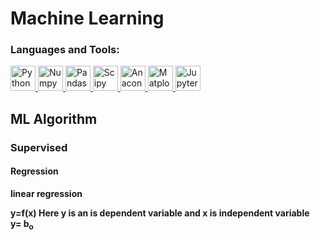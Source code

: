 # Machine Learning
<h3 align="left">Languages and Tools:</h3>
<p align="left">
  <a href="https://python.org" target="_blank"> <img src="https://www.vectorlogo.zone/logos/python/python-icon.svg" alt="Python" width="40" height="40"/> </a>
  <a href="https://numpy.org" target="_blank"> <img src="https://www.vectorlogo.zone/logos/numpy/numpy-icon.svg" alt="Numpy" width="40" height="40"/> </a>
  <a href="https://pandas.pydata.org/" target="_blank"> <img src="https://www.vectorlogo.zone/logos/usepanda/usepanda-icon.svg" alt="Pandas" width="40" height="40"/> </a>
  <a href="https://www.scipy.org/" target="_blank"> <img src="https://github.com/valohai/ml-logos/blob/master/scipy.svg" alt="Scipy" width="40" height="40"/> </a>
  <a href="https://www.anaconda.com/products/individual" target="_blank"> <img src="https://github.com/simple-icons/simple-icons/blob/master/icons/anaconda.svg" alt="Anaconda" width="40" height="40"/> </a>
  <a href="https://matplotlib.org" target="_blank"> <img src="https://matplotlib.org/stable/_static/logo2_compressed.svg" alt="Matplotlib" width="40" height="40"/> </a>
  <a href="https://jupyter.org/" target="_blank"> <img src="https://www.vectorlogo.zone/logos/jupyter/jupyter-icon.svg" alt="Jupyter" width="40" height="40"/> </a>
 
</p>
<h2 align="left">ML Algorithm</h2>
<h3 align="left"> Supervised</h3>
<h4 align="left">Regression</h4>
<b>linear regression<b>
  <p><b>y=f(x)</b> Here y is an is dependent variable and x is independent variable<br>
    y= b<sub>o<sub>
  </p>
